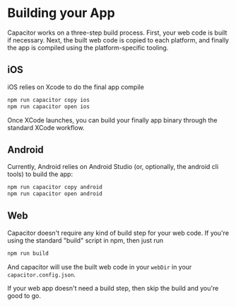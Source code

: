 # Building your App

Capacitor works on a three-step build process. First, your web code is built if necessary. Next, the built web code is copied to each platform, and finally the app is compiled using the platform-specific tooling.

## iOS

iOS relies on Xcode to do the final app compile

```bash
npm run capacitor copy ios
npm run capacitor open ios
```

Once XCode launches, you can build your finally app binary through the standard XCode workflow.

## Android

Currently, Android relies on Android Studio (or, optionally, the android cli tools) to build the app:

```bash
npm run capacitor copy android
npm run capacitor open android
```

## Web

Capacitor doesn't require any kind of build step for your web code. If you're using the standard
"build" script in npm, then just run

```bash
npm run build
```

And capacitor will use the built web code in your `webDir` in your `capacitor.config.json`.

If your web app doesn't need a build step, then skip the build and you're good to go.